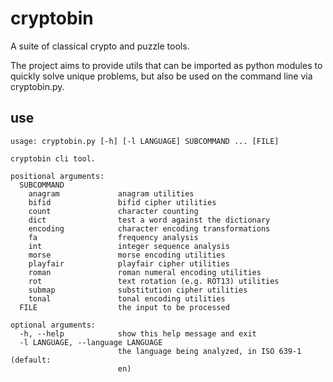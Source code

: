 # cryptobin

A suite of classical crypto and puzzle tools.

The project aims to provide utils that can be imported as python modules to
quickly solve unique problems, but also be used on the command line via
cryptobin.py.

## use

```
usage: cryptobin.py [-h] [-l LANGUAGE] SUBCOMMAND ... [FILE]

cryptobin cli tool.

positional arguments:
  SUBCOMMAND
    anagram             anagram utilities
    bifid               bifid cipher utilities
    count               character counting
    dict                test a word against the dictionary
    encoding            character encoding transformations
    fa                  frequency analysis
    int                 integer sequence analysis
    morse               morse encoding utilities
    playfair            playfair cipher utilities
    roman               roman numeral encoding utilities
    rot                 text rotation (e.g. ROT13) utilities
    submap              substitution cipher utilities
    tonal               tonal encoding utilities
  FILE                  the input to be processed

optional arguments:
  -h, --help            show this help message and exit
  -l LANGUAGE, --language LANGUAGE
                        the language being analyzed, in ISO 639-1 (default:
                        en)
```
